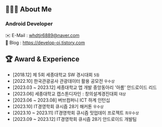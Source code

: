 ## 👨🏻‍💻 About Me
### Android Developer

✉️ E-Mail : whdtjr6889@naver.com   
📔 Blog : https://develop-oj.tistory.com   

## 🏆 Award & Experience
- [2018.12] 제 5회 세종대학교 SW 경시대회 ```5등```
- [2022.10] 한국관광공사 관광데이터 활용 공모전 ```우수상```
- [2023.03 ~ 2023.12] 세종대학교 앱 개발 중앙동아리 '아롬' 안드로이드 리드
- [2023.06] 세종대학교 캡스톤디자인 : 창의설계경진대회 ```대상```
- [2023.06 ~ 2023.08] 버브컴퍼니 ICT 하계 인턴십
- [2023.10] IT경영학회 큐시즘 28기 해커톤 ```우수상```
- [2023.10 ~ 2023.11] IT경영학회 큐시즘 밋업데이 프로젝트 ```최우수상```
- [2023.09 ~ 2023.12] IT경영학회 큐시즘 28기 안드로이드 개발팀
